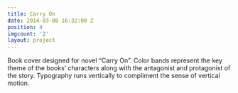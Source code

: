 ```yaml
---
title: Carry On
date: 2014-03-08 16:32:00 Z
position: 4
imgcount: '2'
layout: project
---
```


Book cover designed for novel “Carry On”. Color bands represent the key theme of the books’ characters along with the antagonist and protagonist of the story. Typography runs vertically to compliment the sense of vertical motion.
